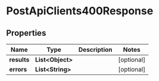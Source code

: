 

# PostApiClients400Response


## Properties

| Name | Type | Description | Notes |
|------------ | ------------- | ------------- | -------------|
|**results** | **List&lt;Object&gt;** |  |  [optional] |
|**errors** | **List&lt;String&gt;** |  |  [optional] |



